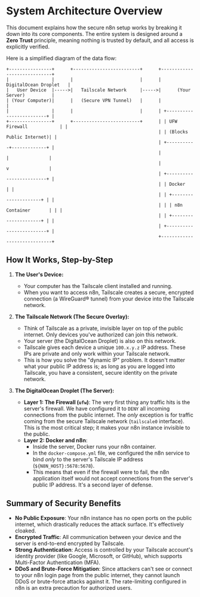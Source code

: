 # System Architecture Overview

This document explains how the secure n8n setup works by breaking it down into its core components. The entire system is designed around a **Zero Trust** principle, meaning nothing is trusted by default, and all access is explicitly verified.

Here is a simplified diagram of the data flow:

```
+----------------+      +-------------------------+      +-----------------------------+
|                |      |                         |      |      DigitalOcean Droplet   |
|   User Device  |----->|   Tailscale Network     |----->|      (Your Server)          |
| (Your Computer)|      |   (Secure VPN Tunnel)   |      |                             |
|                |      |                         |      | +-------------------------+ |
+----------------+      +-------------------------+      | | UFW Firewall            | |
                                                         | | (Blocks Public Internet)| |
                                                         | +-----------+-------------+ |
                                                         |             |               |
                                                         |             v               |
                                                         | +-------------------------+ |
                                                         | | Docker                  | |
                                                         | | +---------------------+ | |
                                                         | | | n8n Container       | | |
                                                         | | +---------------------+ | |
                                                         | +-------------------------+ |
                                                         +-----------------------------+
```

## How It Works, Step-by-Step

1.  **The User's Device:**
    -   Your computer has the Tailscale client installed and running.
    -   When you want to access n8n, Tailscale creates a secure, encrypted connection (a WireGuard® tunnel) from your device into the Tailscale network.

2.  **The Tailscale Network (The Secure Overlay):**
    -   Think of Tailscale as a private, invisible layer on top of the public internet. Only devices you've authorized can join this network.
    -   Your server (the DigitalOcean Droplet) is also on this network.
    -   Tailscale gives each device a unique `100.x.y.z` IP address. These IPs are private and only work within your Tailscale network.
    -   This is how you solve the "dynamic IP" problem. It doesn't matter what your public IP address is; as long as you are logged into Tailscale, you have a consistent, secure identity on the private network.

3.  **The DigitalOcean Droplet (The Server):**
    -   **Layer 1: The Firewall (`ufw`)**: The very first thing any traffic hits is the server's firewall. We have configured it to `DENY` all incoming connections from the public internet. The *only* exception is for traffic coming from the secure Tailscale network (`tailscale0` interface). This is the most critical step; it makes your n8n instance invisible to the public.
    -   **Layer 2: Docker and n8n**:
        -   Inside the server, Docker runs your n8n container.
        -   In the `docker-compose.yml` file, we configured the n8n service to bind *only* to the server's Tailscale IP address (`${N8N_HOST}:5678:5678`).
        -   This means that even if the firewall were to fail, the n8n application itself would not accept connections from the server's public IP address. It's a second layer of defense.

## Summary of Security Benefits

-   **No Public Exposure**: Your n8n instance has no open ports on the public internet, which drastically reduces the attack surface. It's effectively cloaked.
-   **Encrypted Traffic**: All communication between your device and the server is end-to-end encrypted by Tailscale.
-   **Strong Authentication**: Access is controlled by your Tailscale account's identity provider (like Google, Microsoft, or GitHub), which supports Multi-Factor Authentication (MFA).
-   **DDoS and Brute-Force Mitigation**: Since attackers can't see or connect to your n8n login page from the public internet, they cannot launch DDoS or brute-force attacks against it. The rate-limiting configured in n8n is an extra precaution for authorized users.

